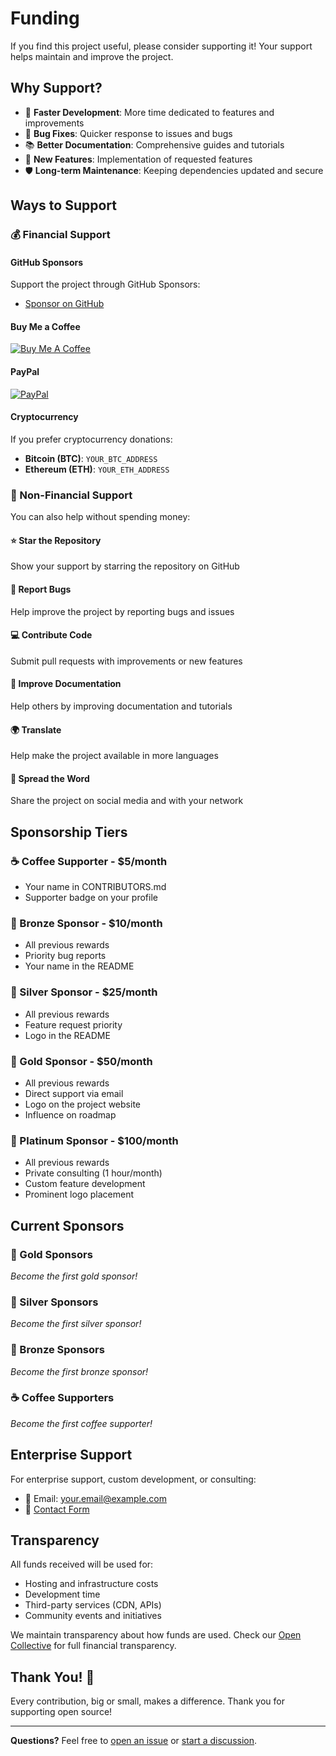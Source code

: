 # Funding

If you find this project useful, please consider supporting it! Your support helps maintain and improve the project.

## Why Support?

- 🚀 **Faster Development**: More time dedicated to features and improvements
- 🐛 **Bug Fixes**: Quicker response to issues and bugs
- 📚 **Better Documentation**: Comprehensive guides and tutorials
- 🌟 **New Features**: Implementation of requested features
- 🛡️ **Long-term Maintenance**: Keeping dependencies updated and secure

## Ways to Support

### 💰 Financial Support

#### GitHub Sponsors
Support the project through GitHub Sponsors:
- [Sponsor on GitHub](https://github.com/sponsors/YOUR_USERNAME)

#### Buy Me a Coffee
[![Buy Me A Coffee](https://img.shields.io/badge/Buy%20Me%20A%20Coffee-Support-yellow.svg)](https://www.buymeacoffee.com/YOUR_USERNAME)

#### PayPal
[![PayPal](https://img.shields.io/badge/PayPal-Donate-blue.svg)](https://paypal.me/YOUR_USERNAME)

#### Cryptocurrency
If you prefer cryptocurrency donations:
- **Bitcoin (BTC)**: `YOUR_BTC_ADDRESS`
- **Ethereum (ETH)**: `YOUR_ETH_ADDRESS`

### 🤝 Non-Financial Support

You can also help without spending money:

#### ⭐ Star the Repository
Show your support by starring the repository on GitHub

#### 🐛 Report Bugs
Help improve the project by reporting bugs and issues

#### 💻 Contribute Code
Submit pull requests with improvements or new features

#### 📖 Improve Documentation
Help others by improving documentation and tutorials

#### 🌍 Translate
Help make the project available in more languages

#### 📢 Spread the Word
Share the project on social media and with your network

## Sponsorship Tiers

### ☕ Coffee Supporter - $5/month
- Your name in CONTRIBUTORS.md
- Supporter badge on your profile

### 🌟 Bronze Sponsor - $10/month
- All previous rewards
- Priority bug reports
- Your name in the README

### 🥈 Silver Sponsor - $25/month
- All previous rewards
- Feature request priority
- Logo in the README

### 🥇 Gold Sponsor - $50/month
- All previous rewards
- Direct support via email
- Logo on the project website
- Influence on roadmap

### 💎 Platinum Sponsor - $100/month
- All previous rewards
- Private consulting (1 hour/month)
- Custom feature development
- Prominent logo placement

## Current Sponsors

### 🥇 Gold Sponsors
*Become the first gold sponsor!*

### 🥈 Silver Sponsors
*Become the first silver sponsor!*

### 🌟 Bronze Sponsors
*Become the first bronze sponsor!*

### ☕ Coffee Supporters
*Become the first coffee supporter!*

## Enterprise Support

For enterprise support, custom development, or consulting:
- 📧 Email: your.email@example.com
- 💼 [Contact Form](https://github.com/YOUR_USERNAME/m3u8hosting/issues/new)

## Transparency

All funds received will be used for:
- Hosting and infrastructure costs
- Development time
- Third-party services (CDN, APIs)
- Community events and initiatives

We maintain transparency about how funds are used. Check our [Open Collective](https://opencollective.com/YOUR_PROJECT) for full financial transparency.

## Thank You! 🙏

Every contribution, big or small, makes a difference. Thank you for supporting open source!

---

**Questions?** Feel free to [open an issue](https://github.com/YOUR_USERNAME/m3u8hosting/issues) or [start a discussion](https://github.com/YOUR_USERNAME/m3u8hosting/discussions).

